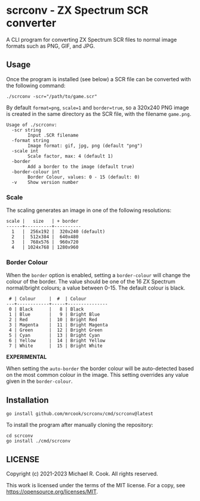 # scrconv - ZX Spectrum SCR converter

A CLI program for converting ZX Spectrum SCR files to normal image formats
such as PNG, GIF, and JPG.

## Usage

Once the program is installed (see below) a SCR file can be converted with
the following command:

    ./scrconv -scr="/path/to/game.scr"

By default `format=png`, `scale=1` and `border=true`, so a 320x240 PNG image is
created in the same directory as the SCR file, with the filename `game.png`.

    Usage of ./scrconv:
      -scr string
            Input .SCR filename
      -format string
            Image format: gif, jpg, png (default "png")
      -scale int
            Scale factor, max: 4 (default 1)
      -border
            Add a border to the image (default true)
      -border-colour int
            Border Colour, values: 0 - 15 (default: 0)
      -v	Show version number

### Scale

The scaling generates an image in one of the following resolutions:

    scale |   size   | + border
    ------+----------+----------
      1   |  256x192 |  320x240 (default)
      2   |  512x384 |  640x480
      3   |  768x576 |  960x720
      4   | 1024x768 | 1280x960

### Border Colour

When the `border` option is enabled, setting a `border-colour` will change
the colour of the border. The value should be one of the 16 ZX Spectrum
normal/bright colours; a value between 0-15. The default colour is black.

     # | Colour     |  #  | Colour
    ---+------------+-----+---------------
     0 | Black      |   8 | Black
     1 | Blue       |   9 | Bright Blue
     2 | Red        |  10 | Bright Red
     3 | Magenta    |  11 | Bright Magenta
     4 | Green      |  12 | Bright Green
     5 | Cyan       |  13 | Bright Cyan
     6 | Yellow     |  14 | Bright Yellow
     7 | White      |  15 | Bright White

**EXPERIMENTAL**

When setting the `auto-border` the border colour will be auto-detected based on
the most common colour in the image. This setting overrides any value given in
the `border-colour`.


## Installation

    go install github.com/mrcook/scrconv/cmd/scrconv@latest

To install the program after manually cloning the repository:

    cd scrconv
    go install ./cmd/scrconv


## LICENSE

Copyright (c) 2021-2023 Michael R. Cook. All rights reserved.

This work is licensed under the terms of the MIT license.
For a copy, see <https://opensource.org/licenses/MIT>.
